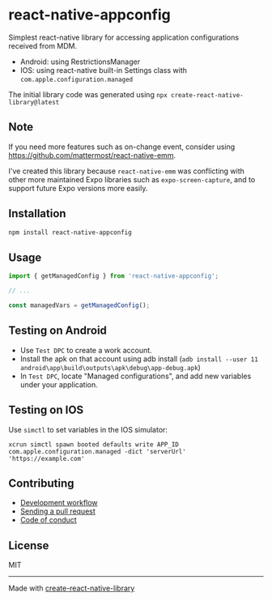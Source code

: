 # react-native-appconfig

Simplest react-native library for accessing application configurations received from MDM.
- Android: using RestrictionsManager
- IOS: using react-native built-in Settings class with `com.apple.configuration.managed`


The initial library code was generated using `npx create-react-native-library@latest`

## Note
If you need more features such as on-change event, consider using https://github.com/mattermost/react-native-emm.

I've created this library because `react-native-emm` was conflicting with other more maintained Expo libraries such as `expo-screen-capture`, and to support future Expo versions more easily.


## Installation


```sh
npm install react-native-appconfig
```


## Usage


```js
import { getManagedConfig } from 'react-native-appconfig';

// ...

const managedVars = getManagedConfig();
```

## Testing on Android
- Use `Test DPC` to create a work account.
- Install the apk on that account using adb install (`adb install --user 11 android\app\build\outputs\apk\debug\app-debug.apk`)
- In `Test DPC`, locate "Managed configurations", and add new variables under your application.

## Testing on IOS

Use `simctl` to set variables in the IOS simulator:

`xcrun simctl spawn booted defaults write APP_ID com.apple.configuration.managed -dict 'serverUrl' 'https://example.com'`

## Contributing

- [Development workflow](CONTRIBUTING.md#development-workflow)
- [Sending a pull request](CONTRIBUTING.md#sending-a-pull-request)
- [Code of conduct](CODE_OF_CONDUCT.md)

## License

MIT

---

Made with [create-react-native-library](https://github.com/callstack/react-native-builder-bob)
